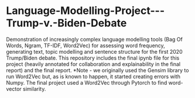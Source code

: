 # Language-Modelling-Project---Trump-v.-Biden-Debate
Demonstration of increasingly complex language modelling tools (Bag Of Words, Ngram, TF-IDF, Word2Vec) for assessing word frequency, generating text, topic modelling and sentence structure for the first 2020 Trump/Biden debate. This repository includes the final ipynb file for this project (heavily annotated for collaboration and explainability in the final report) and the final report. *Note - we originally used the Gensim library to run Word2Vec but, as is known to happen, it started creating errors with Numpy. The final project used a Word2Vec through Pytorch to find word-vector similarity. 
